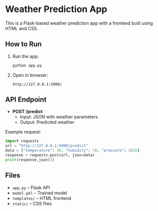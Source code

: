 # Weather Prediction App

This is a Flask-based weather prediction app with a frontend built using HTML and CSS.

## How to Run

1. Run the app:
   ```bash
   python app.py
   ```
2. Open in browser:  
   ```
   http://127.0.0.1:5000/
   ```

## API Endpoint

- **POST /predict**  
  - Input: JSON with weather parameters  
  - Output: Predicted weather  

Example request:
```python
import requests
url = "http://127.0.0.1:5000/predict"
data = {"temperature": 30, "humidity": 70, "pressure": 1015}
response = requests.post(url, json=data)
print(response.json())
```

## Files
- `app.py` – Flask API
- `model.pkl` – Trained model
- `templates/` – HTML frontend
- `static/` – CSS files


